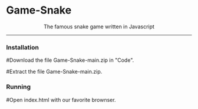 # Game-Snake
<p align="center">
The famous snake game written in Javascript</p>
<hr>


### Installation

#Download the file Game-Snake-main.zip in "Code".

#Extract the file Game-Snake-main.zip.


### Running

#Open index.html with our favorite brownser.



